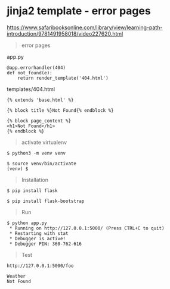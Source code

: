 # jinja2 template - error pages

https://www.safaribooksonline.com/library/view/learning-path-introduction/9781491958018/video227620.html

> error pages

app.py

```
@app.errorhandler(404)
def not_found(e):
    return render_template('404.html')
```

templates/404.html

```
{% extends 'base.html' %}

{% block title %}Not Found{% endblock %}

{% block page_content %}
<h1>Not Found</h1>
{% endblock %}
```

> activate virtualenv

```
$ python3 -m venv venv

$ source venv/bin/activate
(venv) $ 
```

> Installation

```
$ pip install flask

$ pip install flask-bootstrap
```

> Run

```
$ python app.py 
 * Running on http://127.0.0.1:5000/ (Press CTRL+C to quit)
 * Restarting with stat
 * Debugger is active!
 * Debugger PIN: 360-762-616
```

> Test

```
http://127.0.0.1:5000/foo

Weather
Not Found
```
